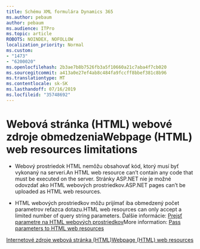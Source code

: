 ```yaml
---
title: Schému XML formulára Dynamics 365
ms.author: pebaum
author: pebaum
ms.audience: ITPro
ms.topic: article
ROBOTS: NOINDEX, NOFOLLOW
localization_priority: Normal
ms.custom:
- "1473"
- "6200020"
ms.openlocfilehash: 2b3ae7b8b7526fb3a5f10660a21c7aba4f7cb020
ms.sourcegitcommit: a413a0e27ef4ab8c484fa9fccff8bbef381c8b96
ms.translationtype: MT
ms.contentlocale: sk-SK
ms.lasthandoff: 07/16/2019
ms.locfileid: "35748692"
---
```

# <a name="webpage-html-web-resources-limitations"></a><span data-ttu-id="2abd3-102">Webová stránka (HTML) webové zdroje obmedzenia</span><span class="sxs-lookup"><span data-stu-id="2abd3-102">Webpage (HTML) web resources limitations</span></span>

* <span data-ttu-id="2abd3-103">Webový prostriedok HTML nemôžu obsahovať kód, ktorý musí byť vykonaný na serveri.</span><span class="sxs-lookup"><span data-stu-id="2abd3-103">An HTML web resource can’t contain any code that must be executed on the server.</span></span> <span data-ttu-id="2abd3-104">Stránky ASP.NET nie je možné odovzdať ako HTML webových prostriedkov.</span><span class="sxs-lookup"><span data-stu-id="2abd3-104">ASP.NET pages can’t be uploaded as HTML web resources.</span></span>

* <span data-ttu-id="2abd3-105">HTML webových prostriedkov môžu prijímať iba obmedzený počet parametrov reťazca dotazu.</span><span class="sxs-lookup"><span data-stu-id="2abd3-105">HTML web resources can only accept a limited number of query string parameters.</span></span> <span data-ttu-id="2abd3-106">Ďalšie informácie: [Prejsť parametre na HTML webových prostriedkov](https://docs.microsoft.com/en-us/dynamics365/customer-engagement/developer/webpage-html-web-resources#BKMK_PassingParametersToWebResources)</span><span class="sxs-lookup"><span data-stu-id="2abd3-106">More information: [Pass parameters to HTML web resources](https://docs.microsoft.com/en-us/dynamics365/customer-engagement/developer/webpage-html-web-resources#BKMK_PassingParametersToWebResources)</span></span>

[<span data-ttu-id="2abd3-107">Internetové zdroje webová stránka (HTML)</span><span class="sxs-lookup"><span data-stu-id="2abd3-107">Webpage (HTML) web resources</span></span>](https://docs.microsoft.com/dynamics365/customer-engagement/developer/webpage-html-web-resources)
